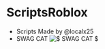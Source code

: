 # ScriptsRoblox
- Scripts Made by @localx25
- SWAG CAT
![$$$ SWAG CAT $$$](https://cdn.discordapp.com/attachments/866848541804068904/877739504847433809/rsw719h606.png)
